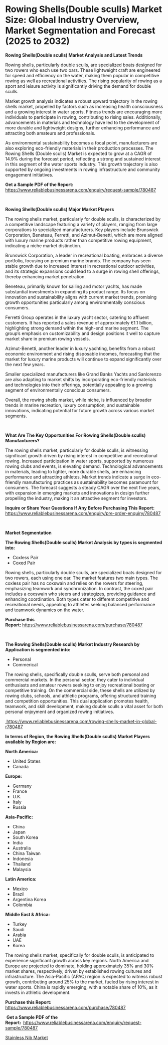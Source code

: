 <p><h1>Rowing Shells(Double sculls) Market Size: Global Industry Overview, Market Segmentation and Forecast (2025 to 2032)</h1></p><p><strong>Rowing Shells(Double sculls) Market Analysis and Latest Trends</strong></p>
<p><p>Rowing shells, particularly double sculls, are specialized boats designed for two rowers who each use two oars. These lightweight craft are engineered for speed and efficiency on the water, making them popular in competitive rowing as well as recreational activities. The rising popularity of rowing as a sport and leisure activity is significantly driving the demand for double sculls.</p><p>Market growth analysis indicates a robust upward trajectory in the rowing shells market, propelled by factors such as increasing health consciousness and a growing interest in water sports. Fitness trends are encouraging more individuals to participate in rowing, contributing to rising sales. Additionally, advancements in materials and technology have led to the development of more durable and lightweight designs, further enhancing performance and attracting both amateurs and professionals.</p><p>As environmental sustainability becomes a focal point, manufacturers are also exploring eco-friendly materials in their production processes. The Rowing Shells (Double sculls) Market is expected to grow at a CAGR of 14.9% during the forecast period, reflecting a strong and sustained interest in this segment of the water sports industry. This growth trajectory is also supported by ongoing investments in rowing infrastructure and community engagement initiatives.</p></p>
<p><strong>Get a Sample PDF of the Report:&nbsp;</strong> <a href="https://www.reliablebusinessarena.com/enquiry/request-sample/780487?utm_campaign=2988&utm_medium=2&utm_source=Github&utm_content=ia&utm_term=05042025&utm_id=rowing-shellsdouble-sculls">https://www.reliablebusinessarena.com/enquiry/request-sample/780487</a></p>
<p>&nbsp;</p>
<p><strong>Rowing Shells(Double sculls) Major Market Players</strong></p>
<p><p>The rowing shells market, particularly for double sculls, is characterized by a competitive landscape featuring a variety of players, ranging from large corporations to specialized manufacturers. Key players include Brunswick Corporation, Beneteau, Ferretti, and Azimut-Benetti, which are more aligned with luxury marine products rather than competitive rowing equipment, indicating a niche market distinction.</p><p>Brunswick Corporation, a leader in recreational boating, embraces a diverse portfolio, focusing on premium marine brands. The company has seen stable growth due to increased interest in recreational outdoor activities, and its strategic expansions could lead to a surge in rowing shell offerings, thereby enhancing market penetration.</p><p>Beneteau, primarily known for sailing and motor yachts, has made substantial investments in expanding its product range. Its focus on innovation and sustainability aligns with current market trends, promising growth opportunities particularly among environmentally conscious consumers.</p><p>Ferretti Group operates in the luxury yacht sector, catering to affluent customers. It has reported a sales revenue of approximately €1.1 billion, highlighting strong demand within the high-end marine segment. The group’s emphasis on customizability and design positions it well to capture market share in premium rowing vessels.</p><p>Azimut-Benetti, another leader in luxury yachting, benefits from a robust economic environment and rising disposable incomes, forecasting that the market for luxury marine products will continue to expand significantly over the next few years.</p><p>Smaller specialized manufacturers like Grand Banks Yachts and Sanlorenzo are also adapting to market shifts by incorporating eco-friendly materials and technologies into their offerings, potentially appealing to a growing segment of environmentally conscious consumers.</p><p>Overall, the rowing shells market, while niche, is influenced by broader trends in marine recreation, luxury consumption, and sustainable innovations, indicating potential for future growth across various market segments.</p></p>
<p>&nbsp;</p>
<p><strong>What Are The Key Opportunities For Rowing Shells(Double sculls) Manufacturers?</strong></p>
<p><p>The rowing shells market, particularly for double sculls, is witnessing significant growth driven by rising interest in competitive and recreational rowing. Increased participation in water sports, supported by numerous rowing clubs and events, is elevating demand. Technological advancements in materials, leading to lighter, more durable shells, are enhancing performance and attracting athletes. Market trends indicate a surge in eco-friendly manufacturing practices as sustainability becomes paramount for consumers. The forecast suggests a steady CAGR over the next five years, with expansion in emerging markets and innovations in design further propelling the industry, making it an attractive segment for investors.</p></p>
<p><strong>Inquire or Share Your Questions If Any Before Purchasing This Report:</strong> <a href="https://www.reliablebusinessarena.com/enquiry/pre-order-enquiry/780487?utm_campaign=2988&utm_medium=2&utm_source=Github&utm_content=ia&utm_term=05042025&utm_id=rowing-shellsdouble-sculls">https://www.reliablebusinessarena.com/enquiry/pre-order-enquiry/780487</a></p>
<p>&nbsp;</p>
<p><strong>Market Segmentation</strong></p>
<p><strong>The Rowing Shells(Double sculls) Market Analysis by types is segmented into:</strong></p>
<p><ul><li>Coxless Pair</li><li>Coxed Pair</li></ul></p>
<p><p>Rowing shells, particularly double sculls, are specialized boats designed for two rowers, each using one oar. The market features two main types. The coxless pair has no coxswain and relies on the rowers for steering, emphasizing teamwork and synchronization. In contrast, the coxed pair includes a coxswain who steers and strategizes, providing guidance and enhancing coordination. Both types cater to different competitive and recreational needs, appealing to athletes seeking balanced performance and teamwork dynamics on the water.</p></p>
<p><strong>Purchase this Report:&nbsp;</strong><a href="https://www.reliablebusinessarena.com/purchase/780487?utm_campaign=2988&utm_medium=2&utm_source=Github&utm_content=ia&utm_term=05042025&utm_id=rowing-shellsdouble-sculls">https://www.reliablebusinessarena.com/purchase/780487</a></p>
<p>&nbsp;</p>
<p><strong>The Rowing Shells(Double sculls) Market Industry Research by Application is segmented into:</strong></p>
<p><ul><li>Personal</li><li>Commerical</li></ul></p>
<p><p>The rowing shells, specifically double sculls, serve both personal and commercial markets. In the personal sector, they cater to individual enthusiasts and amateur rowers seeking to enjoy recreational boating or competitive training. On the commercial side, these shells are utilized by rowing clubs, schools, and athletic programs, offering structured training and competition opportunities. This dual application promotes health, teamwork, and skill development, making double sculls a vital asset for both personal enjoyment and organized rowing initiatives.</p></p>
<p><a href="https://www.reliablebusinessarena.com/rowing-shells-market-in-global-r780487?utm_campaign=2988&utm_medium=2&utm_source=Github&utm_content=ia&utm_term=05042025&utm_id=rowing-shellsdouble-sculls">&nbsp;https://www.reliablebusinessarena.com/rowing-shells-market-in-global-r780487</a></p>
<p><strong>In terms of Region, the Rowing Shells(Double sculls) Market Players available by Region are:</strong></p>
<p>
    <p> <strong> North America: </strong>
        <ul>
            <li>United States</li>
            <li>Canada</li>
        </ul>
        </p> 
    <p> <strong> Europe: </strong>
        <ul>
            <li>Germany</li>
            <li>France</li>
            <li>U.K.</li>
            <li>Italy</li>
            <li>Russia</li>
        </ul>
        </p> 
    <p> <strong> Asia-Pacific: </strong>
        <ul>
            <li>China</li>
            <li>Japan</li>
            <li>South Korea</li>
            <li>India</li>
            <li>Australia</li>
            <li>China Taiwan</li>
            <li>Indonesia</li>
            <li>Thailand</li>
            <li>Malaysia</li>
        </ul>
        </p> 
    <p> <strong> Latin America: </strong>
        <ul>
            <li>Mexico</li>
            <li>Brazil</li>
            <li>Argentina Korea</li>
            <li>Colombia</li>
        </ul>
        </p> 
    <p> <strong> Middle East & Africa: </strong>
        <ul>
            <li>Turkey</li>
            <li>Saudi</li>
            <li>Arabia</li>
            <li>UAE</li>
            <li>Korea</li>
        </ul>
    </p>
    </p>
<p><p>The rowing shells market, specifically for double sculls, is anticipated to experience significant growth across key regions. North America and Europe are projected to dominate, holding approximately 35% and 30% market shares, respectively, driven by established rowing cultures and infrastructure. The Asia-Pacific (APAC) region is expected to witness robust growth, contributing around 25% to the market, fueled by rising interest in water sports. China is rapidly emerging, with a notable share of 10%, as it invests in athletic development.</p></p>
<p><strong>Purchase this Report: </strong><a href="https://www.reliablebusinessarena.com/purchase/780487?utm_campaign=2988&utm_medium=2&utm_source=Github&utm_content=ia&utm_term=05042025&utm_id=rowing-shellsdouble-sculls">https://www.reliablebusinessarena.com/purchase/780487</a></p>
<p>&nbsp;<strong>Get a Sample PDF of the Report:&nbsp;&nbsp;</strong><a href="https://www.reliablebusinessarena.com/enquiry/request-sample/780487?utm_campaign=2988&utm_medium=2&utm_source=Github&utm_content=ia&utm_term=05042025&utm_id=rowing-shellsdouble-sculls">https://www.reliablebusinessarena.com/enquiry/request-sample/780487</a></p>
<p><strong></strong></p>
<p><p><a href="https://github.com/pidlisseas/Market-Research-Report-List-1/blob/main/stainless-nib-market.md?utm_campaign=2988&utm_medium=2&utm_source=Github&utm_content=ia&utm_term=05042025&utm_id=rowing-shellsdouble-sculls">Stainless Nib Market</a></p></p>
